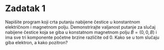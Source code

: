 # Zadatak 1

Napišite program koji crta putanju nabijene čestice u konstantnom električnom i magnetnom polju. Demonstrirajte valjanost putanje za slučaj nabijene čestice koja se giba u konstatnom magnetnom polju $B⃗ = (0, 0, B)$ i ima sve tri komponente početne brzine različite od $0$. Kako se u tom slučaju giba elektron, a kako pozitron?